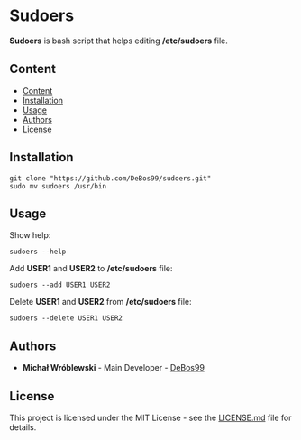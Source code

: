 # Sudoers

**Sudoers** is bash script that helps editing **/etc/sudoers** file.

## Content

- [Content](#content)
- [Installation](#installation)
- [Usage](#usage)
- [Authors](#authors)
- [License](#license)

## Installation

```
git clone "https://github.com/DeBos99/sudoers.git"
sudo mv sudoers /usr/bin
```

## Usage

Show help:

`sudoers --help`

Add **USER1** and **USER2** to **/etc/sudoers** file:

`sudoers --add USER1 USER2`

Delete **USER1** and **USER2** from **/etc/sudoers** file:

`sudoers --delete USER1 USER2`

## Authors

* **Michał Wróblewski** - Main Developer - [DeBos99](https://github.com/DeBos99)

## License

This project is licensed under the MIT License - see the [LICENSE.md](LICENSE.md) file for details.
